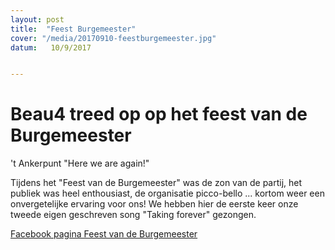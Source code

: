 ```yaml
---
layout: post
title:  "Feest Burgemeester"
cover: "/media/20170910-feestburgemeester.jpg"
datum:   10/9/2017


---
```


# Beau4 treed op op het feest van de Burgemeester

't Ankerpunt "Here we are again!" 

Tijdens het "Feest van de Burgemeester" was de zon van de partij, het publiek was heel enthousiast, de organisatie picco-bello ...
kortom weer een onvergetelijke ervaring voor ons!
We hebben hier de eerste keer onze tweede eigen geschreven song "Taking forever" gezongen. 

[Facebook pagina Feest van de Burgemeester](https://www.facebook.com/hetfeestvandeburgemeester/)